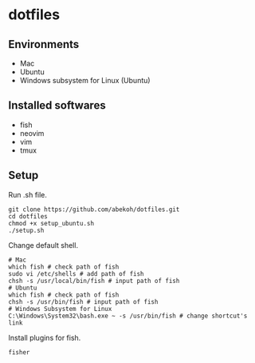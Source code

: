 # dotfiles

## Environments
- Mac
- Ubuntu
- Windows subsystem for Linux (Ubuntu)

## Installed softwares
- fish
- neovim
- vim
- tmux

## Setup

Run .sh file.
```
git clone https://github.com/abekoh/dotfiles.git
cd dotfiles
chmod +x setup_ubuntu.sh
./setup.sh
```
Change default shell.
```
# Mac
which fish # check path of fish
sudo vi /etc/shells # add path of fish
chsh -s /usr/local/bin/fish # input path of fish
# Ubuntu
which fish # check path of fish
chsh -s /usr/bin/fish # input path of fish
# Windows Subsystem for Linux
C:\Windows\System32\bash.exe ~ -s /usr/bin/fish # change shortcut's link
```
Install plugins for fish.
```
fisher
```
